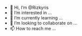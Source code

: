 - 👋 Hi, I’m @Rizkyris
- 👀 I’m interested in ...
- 🌱 I’m currently learning ...
- 💞️ I’m looking to collaborate on ...
- 📫 How to reach me ...

<!---
Rizkyris/Rizkyris is a ✨ special ✨ repository because its `README.md` (this file) appears on your GitHub profile.
You can click the Preview link to take a look at your changes.
--->
